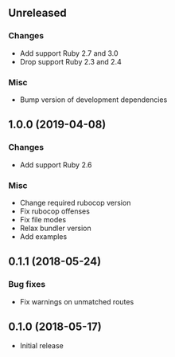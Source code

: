 ## Unreleased

### Changes

* Add support Ruby 2.7 and 3.0
* Drop support Ruby 2.3 and 2.4

### Misc

* Bump version of development dependencies


## 1.0.0 (2019-04-08)

### Changes

* Add support Ruby 2.6

### Misc

* Change required rubocop version
* Fix rubocop offenses
* Fix file modes
* Relax bundler version
* Add examples


## 0.1.1 (2018-05-24)

### Bug fixes

* Fix warnings on unmatched routes


## 0.1.0 (2018-05-17)

* Initial release

